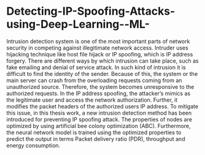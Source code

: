 # Detecting-IP-Spoofing-Attacks-using-Deep-Learning--ML-
Intrusion detection system is one of the most important parts of network security in competing against illegitimate network access. Intruder uses hijacking technique like host file hijack or IP spoofing, which is IP address forgery. There are different ways by which intrusion can take place, such as fake emailing and denial of service attack. In such kind of intrusion it is difficult to find the identity of the sender. Because of this, the system or the main server can crash from the overloading requests coming from an unauthorized source. Therefore, the system becomes unresponsive to the authorized requests. In the IP address spoofing, the attacker’s mimics as the legitimate user and access the network authorization. Further, it modifies the packet headers of the authorized users IP address. To mitigate this issue, in this thesis work, a new intrusion detection method has been introduced for preventing IP spoofing attack. The properties of nodes are optimized by using artificial bee colony optimization (ABC). Furthermore, the neural network model is trained using the optimized properties to predict the output in terms Packet delivery ratio (PDR), throughput and energy consumption. 
